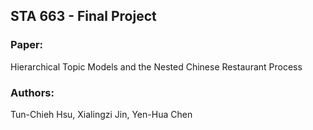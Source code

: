 ## STA 663 - Final Project

### Paper:

Hierarchical Topic Models and the Nested Chinese Restaurant Process

### Authors:

Tun-Chieh Hsu, Xialingzi Jin, Yen-Hua Chen